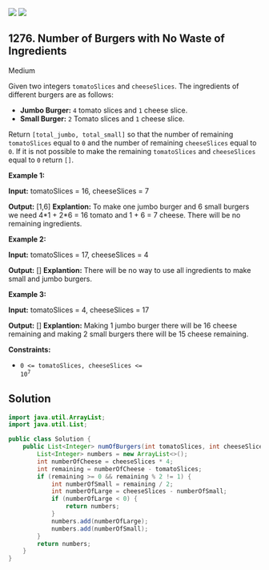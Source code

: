 [![](https://img.shields.io/github/stars/javadev/LeetCode-in-Java?label=Stars&style=flat-square)](https://github.com/javadev/LeetCode-in-Java)
[![](https://img.shields.io/github/forks/javadev/LeetCode-in-Java?label=Fork%20me%20on%20GitHub%20&style=flat-square)](https://github.com/javadev/LeetCode-in-Java/fork)

## 1276\. Number of Burgers with No Waste of Ingredients

Medium

Given two integers `tomatoSlices` and `cheeseSlices`. The ingredients of different burgers are as follows:

*   **Jumbo Burger:** `4` tomato slices and `1` cheese slice.
*   **Small Burger:** `2` Tomato slices and `1` cheese slice.

Return `[total_jumbo, total_small]` so that the number of remaining `tomatoSlices` equal to `0` and the number of remaining `cheeseSlices` equal to `0`. If it is not possible to make the remaining `tomatoSlices` and `cheeseSlices` equal to `0` return `[]`.

**Example 1:**

**Input:** tomatoSlices = 16, cheeseSlices = 7

**Output:** [1,6] **Explantion:** To make one jumbo burger and 6 small burgers we need 4\*1 + 2\*6 = 16 tomato and 1 + 6 = 7 cheese. There will be no remaining ingredients.

**Example 2:**

**Input:** tomatoSlices = 17, cheeseSlices = 4

**Output:** [] **Explantion:** There will be no way to use all ingredients to make small and jumbo burgers.

**Example 3:**

**Input:** tomatoSlices = 4, cheeseSlices = 17

**Output:** [] **Explantion:** Making 1 jumbo burger there will be 16 cheese remaining and making 2 small burgers there will be 15 cheese remaining.

**Constraints:**

*   <code>0 <= tomatoSlices, cheeseSlices <= 10<sup>7</sup></code>

## Solution

```java
import java.util.ArrayList;
import java.util.List;

public class Solution {
    public List<Integer> numOfBurgers(int tomatoSlices, int cheeseSlices) {
        List<Integer> numbers = new ArrayList<>();
        int numberOfCheese = cheeseSlices * 4;
        int remaining = numberOfCheese - tomatoSlices;
        if (remaining >= 0 && remaining % 2 != 1) {
            int numberOfSmall = remaining / 2;
            int numberOfLarge = cheeseSlices - numberOfSmall;
            if (numberOfLarge < 0) {
                return numbers;
            }
            numbers.add(numberOfLarge);
            numbers.add(numberOfSmall);
        }
        return numbers;
    }
}
```